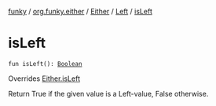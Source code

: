 [funky](../../../index.md) / [org.funky.either](../../index.md) / [Either](../index.md) / [Left](index.md) / [isLeft](.)

# isLeft

`fun isLeft(): `[`Boolean`](https://kotlinlang.org/api/latest/jvm/stdlib/kotlin/-boolean/index.html)

Overrides [Either.isLeft](../is-left.md)

Return True if the given value is a Left-value, False otherwise.

